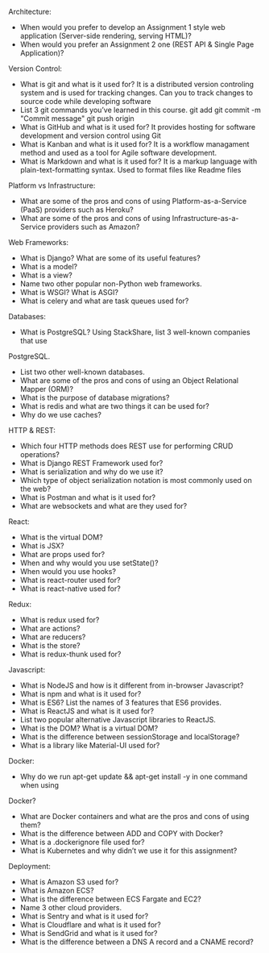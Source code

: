 Architecture:

- When would you prefer to develop an Assignment 1 style web application (Server-side rendering, serving HTML)?
- When would you prefer an Assignment 2 one (REST API & Single Page Application)?

Version Control:

- What is git and what is it used for? 
    It is a distributed version controling system and is used for tracking changes. Can you to track changes to source code while developing software
- List 3 git commands you’ve learned in this course.
    git add <filename>
    git commit -m "Commit message"
    git push origin <branch>
- What is GitHub and what is it used for?
    It provides hosting for software development and version control using Git
- What is Kanban and what is it used for?
    It is a workflow managament method and used as a tool for Agile software development.
- What is Markdown and what is it used for?
    It is a markup language with plain-text-formatting syntax. Used to format files like Readme files

Platform vs Infrastructure:

- What are some of the pros and cons of using Platform-as-a-Service (PaaS) providers such as Heroku?
- What are some of the pros and cons of using Infrastructure-as-a-Service providers such as Amazon?

Web Frameworks:

- What is Django? What are some of its useful features?
- What is a model?
- What is a view?
- Name two other popular non-Python web frameworks.
- What is WSGI? What is ASGI?
- What is celery and what are task queues used for?

Databases:

- What is PostgreSQL? Using StackShare, list 3 well-known companies that use

PostgreSQL.

- List two other well-known databases.
- What are some of the pros and cons of using an Object Relational Mapper (ORM)?
- What is the purpose of database migrations?
- What is redis and what are two things it can be used for?
- Why do we use caches?

HTTP & REST:

- Which four HTTP methods does REST use for performing CRUD operations?
- What is Django REST Framework used for?
- What is serialization and why do we use it?
- Which type of object serialization notation is most commonly used on the web?
- What is Postman and what is it used for?
- What are websockets and what are they used for?

React:

- What is the virtual DOM?
- What is JSX?
- What are props used for?
- When and why would you use setState()?
- When would you use hooks?
- What is react-router used for?
- What is react-native used for?

Redux:

- What is redux used for?
- What are actions?
- What are reducers?
- What is the store?
- What is redux-thunk used for?

Javascript:

- What is NodeJS and how is it different from in-browser Javascript?
- What is npm and what is it used for?
- What is ES6? List the names of 3 features that ES6 provides.
- What is ReactJS and what is it used for?
- List two popular alternative Javascript libraries to ReactJS.
- What is the DOM? What is a virtual DOM?
- What is the difference between sessionStorage and localStorage?
- What is a library like Material-UI used for?

Docker:

- Why do we run apt-get update && apt-get install -y in one command when using

Docker?

- What are Docker containers and what are the pros and cons of using them?
- What is the difference between ADD and COPY with Docker?
- What is a .dockerignore file used for?
- What is Kubernetes and why didn’t we use it for this assignment?

Deployment:

- What is Amazon S3 used for?
- What is Amazon ECS?
- What is the difference between ECS Fargate and EC2?
- Name 3 other cloud providers.
- What is Sentry and what is it used for?
- What is Cloudflare and what is it used for?
- What is SendGrid and what is it used for?
- What is the difference between a DNS A record and a CNAME record?
